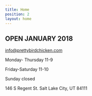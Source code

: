 ```yaml
---
title: Home
position: 2
layout: home
---
```


## OPEN  JANUARY 2018

[info@prettybirdchicken.com](mailto:info@prettybirdchicken.com)

Monday- Thursday 11-9

Friday-Saturday 11-10

Sunday closed

146 S Regent St.
Salt Lake City, UT 84111